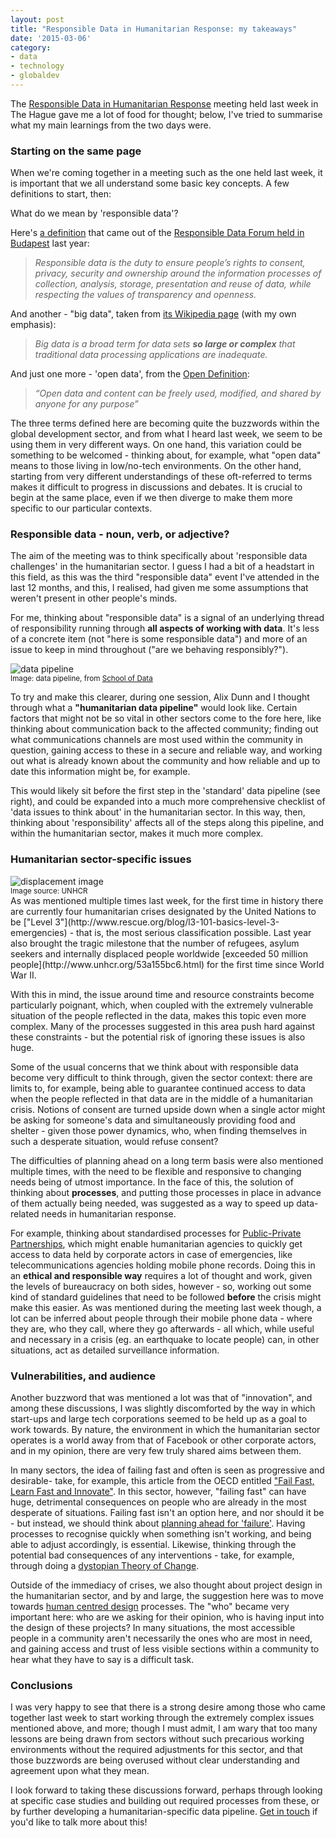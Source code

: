 ```yaml
---
layout: post
title: "Responsible Data in Humanitarian Response: my takeaways"
date: '2015-03-06'
category:
- data
- technology
- globaldev
---
```


The [Responsible Data in Humanitarian Response](http://www.responsible-data.org/) meeting held last week in The Hague gave me a lot of food for thought; below, I've tried to summarise what my main learnings from the two days were. 

<!--more-->

### Starting on the same page

When we're coming together in a meeting such as the one held last week, it is important that we all understand some basic key concepts. A few definitions to start, then: 

What do we mean by 'responsible data'?

Here's [a definition](https://responsibledata.io/developing-an-organisational-policy-for-responsible-data/) that came out of the [Responsible Data Forum held in Budapest](https://responsibledata.io/forums/responsible-resource-sprint/) last year: 

<blockquote> <em>Responsible data is the duty to ensure people’s rights to consent, privacy, security and ownership around the information processes of collection, analysis, storage, presentation and reuse of data, while respecting the values of transparency and openness.</em> </blockquote>

And another - "big data", taken from [its Wikipedia page](https://en.wikipedia.org/wiki/Big_data) (with my own emphasis):

<blockquote> <em>Big data is a broad term for data sets <strong>so large or complex</strong> that traditional data processing applications are inadequate.</em></blockquote> 

And just one more - 'open data', from the [Open Definition](http://opendefinition.org/): 

<blockquote><em> “Open data and content can be freely used, modified, and shared by anyone for any purpose”</em></blockquote> 

The three terms defined here are becoming quite the buzzwords within the global development sector, and from what I heard last week, we seem to be using them in very different ways. On one hand, this variation could be something to be welcomed - thinking about, for example, what "open data" means to those living in low/no-tech environments. On the other hand, starting from very different understandings of these oft-referred to terms makes it difficult to progress in discussions and debates. It is crucial to begin at the same place, even if we then diverge to make them more specific to our particular contexts.

### Responsible data - noun, verb, or adjective?

The aim of the meeting was to think specifically about 'responsible data challenges' in the humanitarian sector. I guess I had a bit of a headstart in this field, as this was the third "responsible data" event I've attended in the last 12 months, and this, I realised, had given me some assumptions that weren't present in other people's minds.

For me, thinking about "responsible data" is a signal of an underlying thread of responsibility running through **all aspects of working with data**. It's less of a concrete item (not "here is some responsible data") and more of an issue to keep in mind throughout ("are we behaving responsibly?").

<div class="pull-right"><img src="{{ site.url }}/assets/blog/2015/data-pipeline.png" alt="data pipeline"><br><small>Image: data pipeline, from <a href="http://schoolofdata.org">School of Data</a></small></div>

To try and make this clearer, during one session, Alix Dunn and I thought through what a **"humanitarian data pipeline"** would look like. Certain factors that might not be so vital in other sectors come to the fore here, like thinking about communication back to the affected community; finding out what communications channels are most used within the community in question, gaining access to these in a secure and reliable way, and working out what is already known about the community and how reliable and up to date this information might be, for example. 

This would likely sit before the first step in the 'standard' data pipeline (see right), and could be expanded into a much more comprehensive checklist of 'data issues to think about' in the humanitarian sector. In this way, then, thinking about 'responsibility' affects all of the steps along this pipeline, and within the humanitarian sector, makes it much more complex. 

### Humanitarian sector-specific issues

<div class="pull-left"><img src="{{ site.url }}/assets/blog/2015/global-forced-displacement.png" alt="displacement image"><br><small>Image source: UNHCR</a></small></div> As was mentioned multiple times last week, for the first time in history there are currently four humanitarian crises designated by the United Nations to be ["Level 3"](http://www.rescue.org/blog/l3-101-basics-level-3-emergencies) - that is, the most serious classification possible. Last year also brought the tragic milestone that the number of refugees, asylum seekers and internally displaced people worldwide [exceeded 50 million people](http://www.unhcr.org/53a155bc6.html) for the first time since World War II.

With this in mind, the issue around time and resource constraints become particularly poignant, which, when coupled with the extremely vulnerable situation of the people reflected in the data, makes this topic even more complex. Many of the processes suggested in this area push hard against these constraints - but the potential risk of ignoring these issues is also huge. 

Some of the usual concerns that we think about with responsible data become very difficult to think through, given the sector context: there are limits to, for example, being able to guarantee continued access to data when the people reflected in that data are in the middle of a humanitarian crisis. Notions of consent are turned upside down when a single actor might be asking for someone's data and simultaneously providing food and shelter - given those power dynamics, who, when finding themselves in such a desperate situation, would refuse consent?

The difficulties of planning ahead on a long term basis were also mentioned multiple times, with the need to be flexible and responsive to changing needs being of utmost importance. In the face of this, the solution of thinking about **processes**, and putting those processes in place in advance of them actually being needed, was suggested as a way to speed up data-related needs in humanitarian response.

For example, thinking about standardised processes for [Public-Private Partnerships](https://docs.unocha.org/sites/dms/Documents/OOM_PublicPrivPartnerships_English.pdf), which might enable humanitarian agencies to quickly get access to data held by corporate actors in case of emergencies, like telecommunications agencies holding mobile phone records. Doing this in an **ethical and responsible way** requires a lot of thought and work, given the levels of bureaucracy on both sides, however - so, working out some kind of standard guidelines that need to be followed **before** the crisis might make this easier. As was mentioned during the meeting last week though, a lot can be inferred about people through their mobile phone data - where they are, who they call, where they go afterwards - all which, while useful and necessary in a crisis (eg. an earthquake to locate people) can, in other situations, act as detailed surveillance information.

### Vulnerabilities, and audience 

Another buzzword that was mentioned a lot was that of "innovation", and among these discussions, I was slightly discomforted by the way in which start-ups and large tech corporations seemed to be held up as a goal to work towards. By nature, the environment in which the humanitarian sector operates is a world away from that of Facebook or other corporate actors, and in my opinion, there are very few truly shared aims between them.

In many sectors, the idea of failing fast and often is seen as progressive and desirable- take, for example, this article from the OECD entitled ["Fail Fast, Learn Fast and Innovate"](http://oecdinsights.org/2014/04/10/fail-fast-learn-fast-and-innovate/). In this sector, however, "failing fast" can have huge, detrimental consequences on people who are already in the most desperate of situations. Failing fast isn't an option here, and nor should it be - but instead, we should think about [planning ahead for 'failure'](http://civicpatterns.org/patterns/define-failure/). Having processes to recognise quickly when something isn't working, and being able to adjust accordingly, is essential. Likewise, thinking through the potential bad consequences of any interventions - take, for example, through doing a [dystopian Theory of Change](http://techtohuman.com/theory_of_change/). 

Outside of the immediacy of crises, we also thought about project design in the humanitarian sector, and by and large, the suggestion here was to move towards [human centred design](http://www.ideo.com/work/human-centered-design-toolkit/) processes. The "who" became very important here: who are we asking for their opinion, who is having input into the design of these projects? In many situations, the most accessible people in a community aren't necessarily the ones who are most in need, and gaining access and trust of less visible sections within a community to hear what they have to say is a difficult task. 

### Conclusions

I was very happy to see that there is a strong desire among those who came together last week to start working through the extremely complex issues mentioned above, and more; though I must admit, I am wary that too many lessons are being drawn from sectors without such precarious working environments without the required adjustments for this sector, and that those buzzwords are being overused without clear understanding and agreement upon what they mean.

I look forward to taking these discussions forward, perhaps through looking at specific case studies and building out required processes from these, or by further developing a humanitarian-specific data pipeline. [Get in touch](http://zararah.net/contact/) if you'd like to talk more about this!





